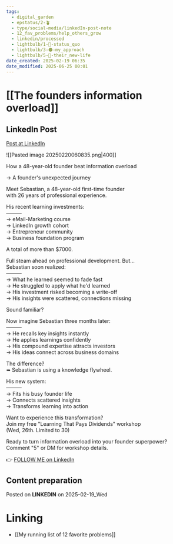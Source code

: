 ```yaml
---
tags:
  - digital_garden
  - epstatus/2-🪴
  - type/social-media/linkedIn-post-note
  - 12_fav_problems/help_others_grow
  - linkedin/processed
  - lightbulb/1-🔴-status_quo
  - lightbulb/3-🟠-my_approach
  - lightbulb/5-🔵-their_new-life
date_created: 2025-02-19 06:35
date_modified: 2025-06-25 00:01
---
```

# [[The founders information overload]]

## LinkedIn Post

[Post at LinkedIn](https://www.linkedin.com/posts/sebastiankamilli_how-a-48-year-old-founder-beat-information-activity-7297872363742715905-hbdN?utm_source=share&utm_medium=member_desktop&rcm=ACoAAA1M1pkBgWCYPhT45EpfLiHzViQqRWNCIv4)

![[Pasted image 20250220060835.png|400]]

How a 48-year-old founder beat information overload  
  
→ A founder's unexpected journey  
  
Meet Sebastian, a 48-year-old first-time founder  
with 26 years of professional experience.  
  
His recent learning investments:  
———  
→ eMail-Marketing course  
→ LinkedIn growth cohort  
→ Entrepreneur community  
→ Business foundation program  
  
A total of more than $7000.  
  
Full steam ahead on professional development. But...  
Sebastian soon realized:  
———  
→ What he learned seemed to fade fast  
→ He struggled to apply what he'd learned  
→ His investment risked becoming a write-off  
→ His insights were scattered, connections missing  
  
Sound familiar?  
  
Now imagine Sebastian three months later:  
———  
→ He recalls key insights instantly  
→ He applies learnings confidently  
→ His compound expertise attracts investors  
→ His ideas connect across business domains  
  
The difference?  
➠ Sebastian is using a knowledge flywheel.  
  
His new system:  
———  
→ Fits his busy founder life  
→ Connects scattered insights  
→ Transforms learning into action  
  
Want to experience this transformation?  
Join my free "Learning That Pays Dividends" workshop  
(Wed, 26th. Limited to 30)  
  
Ready to turn information overload into your founder superpower?  
Comment "5" or DM for workshop details.

👉 [FOLLOW ME on LinkedIn](https://www.linkedin.com/comm/mynetwork/discovery-see-all?usecase=PEOPLE_FOLLOWS&followMember=sebastiankamilli)

## Content preparation

Posted on **LINKEDIN** on 2025-02-19_Wed

# Linking

+ [[My running list of 12 favorite problems]]